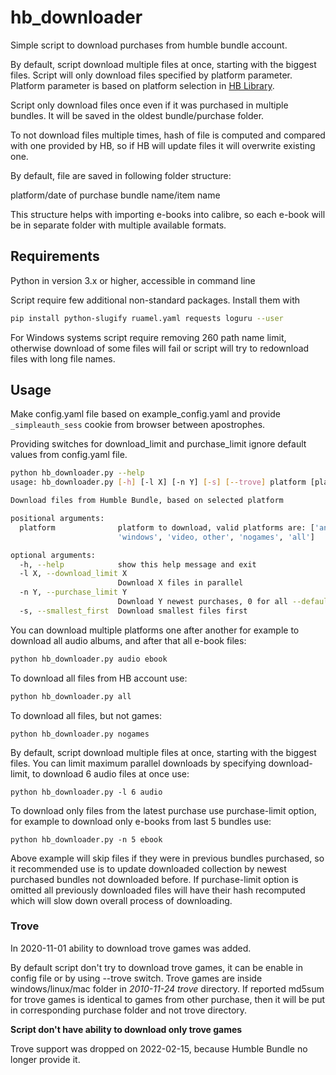 # hb_downloader

Simple script to download purchases from humble bundle account.

By default, script download multiple files at once, starting with the biggest
files. Script will only download files specified by platform parameter.
Platform  parameter is based on platform selection in [HB
Library](https://www.humblebundle.com/home/library).

Script only download files once even if it was purchased in multiple bundles.
It will be saved in the oldest bundle/purchase folder.

To not download files multiple times, hash of file is computed and compared
with one provided by HB, so if HB will update files it will overwrite existing
one.

By default, file are saved in following folder structure:

platform/date of purchase bundle name/item name

This structure helps with importing e-books into calibre, so each e-book will
be in separate folder with multiple available formats.

## Requirements
Python in version 3.x or higher, accessible in command line

Script require few additional non-standard packages. Install them with

```bash
pip install python-slugify ruamel.yaml requests loguru --user

```

For Windows systems script require removing 260 path name limit, otherwise
download of some files will fail or script will try to redownload files with
long file names.

## Usage

Make config.yaml file based on example_config.yaml and provide
`_simpleauth_sess` cookie from browser between apostrophes.

Providing switches for download_limit and purchase_limit ignore default values
from config.yaml file.

```bash
python hb_downloader.py --help
usage: hb_downloader.py [-h] [-l X] [-n Y] [-s] [--trove] platform [platform ...]

Download files from Humble Bundle, based on selected platform

positional arguments:
  platform              platform to download, valid platforms are: ['android', 'audio', 'ebook', 'linux', 'mac',
                        'windows', 'video, other', 'nogames', 'all']

optional arguments:
  -h, --help            show this help message and exit
  -l X, --download_limit X
                        Download X files in parallel
  -n Y, --purchase_limit Y
                        Download Y newest purchases, 0 for all --default
  -s, --smallest_first  Download smallest files first
```

You can download multiple platforms one after another for example to download
all audio albums, and after that all e-book files:

```bash
python hb_downloader.py audio ebook
```

To download all files from HB account use:
```bash
python hb_downloader.py all
```

To download all files, but not games:
```
python hb_downloader.py nogames
```

By default, script download multiple files at once, starting with the biggest
files. You can limit maximum parallel downloads by specifying download-limit,
to download 6 audio files at once use:

```
python hb_downloader.py -l 6 audio
```

To download only files from the latest purchase use purchase-limit option, for
example to download only e-books from last 5 bundles use:

```
python hb_downloader.py -n 5 ebook
```

Above example will skip files if they were in previous bundles purchased, so it
recommended use is to update downloaded collection by newest purchased bundles
not downloaded before. If purchase-limit option is omitted all previously
downloaded files will have their hash recomputed which will slow down overall
process of downloading.

### Trove

In 2020-11-01 ability to download trove games was added.

By default script don't try to download trove games, it can be enable in config
file or by using --trove switch. Trove games are inside windows/linux/mac
folder in *2010-11-24 trove* directory. If reported md5sum for trove games is
identical to games from other purchase, then it will be put in corresponding
purchase folder and not trove directory.

**Script don't have ability to download only trove games**

Trove support was dropped on 2022-02-15, because Humble Bundle no longer
provide it.
